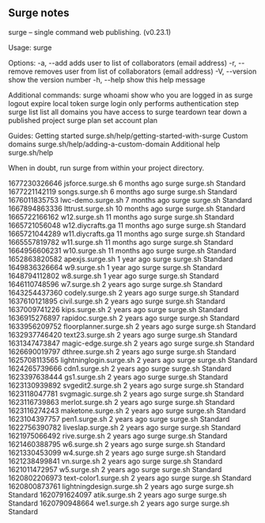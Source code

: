   ## Surge notes
  surge – single command web publishing. (v0.23.1)

  Usage:
    surge <project> <domain>

  Options:
    -a, --add           adds user to list of collaborators (email address)
    -r, --remove        removes user from list of collaborators (email address)
    -V, --version       show the version number
    -h, --help          show this help message

  Additional commands:
    surge whoami        show who you are logged in as
    surge logout        expire local token
    surge login         only performs authentication step
    surge list          list all domains you have access to
    surge teardown      tear down a published project
    surge plan          set account plan

  Guides:
    Getting started     surge.sh/help/getting-started-with-surge
    Custom domains      surge.sh/help/adding-a-custom-domain
    Additional help     surge.sh/help

  When in doubt, run surge from within your project directory.


   1677230326646 jsforce.surge.sh           6 months ago    surge   surge.sh   Standard 
   1677221142119 songs.surge.sh             6 months ago    surge   surge.sh   Standard 
   1676011835753 lwc-demo.surge.sh          7 months ago    surge   surge.sh   Standard 
   1667894863336 lttrust.surge.sh           10 months ago   surge   surge.sh   Standard 
   1665722166162 w12.surge.sh               11 months ago   surge   surge.sh   Standard 
   1665721056048 w12.diycrafts.ga           11 months ago   surge   surge.sh   Standard 
   1665721044289 w11.diycrafts.ga           11 months ago   surge   surge.sh   Standard 
   1665557819782 w11.surge.sh               11 months ago   surge   surge.sh   Standard 
   1664956606231 w10.surge.sh               11 months ago   surge   surge.sh   Standard 
   1652863820582 apexjs.surge.sh            1 year ago      surge   surge.sh   Standard 
   1649836326664 w9.surge.sh                1 year ago      surge   surge.sh   Standard 
   1648794112802 w8.surge.sh                1 year ago      surge   surge.sh   Standard 
   1646110748596 w7.surge.sh                2 years ago     surge   surge.sh   Standard 
   1643254437360 codely.surge.sh            2 years ago     surge   surge.sh   Standard 
   1637610121895 civil.surge.sh             2 years ago     surge   surge.sh   Standard 
   1637009741226 kips.surge.sh              2 years ago     surge   surge.sh   Standard 
   1636915276897 rapidoc.surge.sh           2 years ago     surge   surge.sh   Standard 
   1633956209752 floorplanner.surge.sh      2 years ago     surge   surge.sh   Standard 
   1632937746420 text23.surge.sh            2 years ago     surge   surge.sh   Standard 
   1631347473847 magic-edge.surge.sh        2 years ago     surge   surge.sh   Standard 
   1626690019797 dthree.surge.sh            2 years ago     surge   surge.sh   Standard 
   1625708113565 lightninglogin.surge.sh    2 years ago     surge   surge.sh   Standard 
   1624265739666 cdn1.surge.sh              2 years ago     surge   surge.sh   Standard 
   1623397638444 gs1.surge.sh               2 years ago     surge   surge.sh   Standard 
   1623130939892 svgedit2.surge.sh          2 years ago     surge   surge.sh   Standard 
   1623118047781 svgmagic.surge.sh          2 years ago     surge   surge.sh   Standard 
   1623116739863 merlot.surge.sh            2 years ago     surge   surge.sh   Standard 
   1623116274243 maketone.surge.sh          2 years ago     surge   surge.sh   Standard 
   1623104397757 pen1.surge.sh              2 years ago     surge   surge.sh   Standard 
   1622756390782 liveslap.surge.sh          2 years ago     surge   surge.sh   Standard 
   1621975066492 rive.surge.sh              2 years ago     surge   surge.sh   Standard 
   1621460388795 w6.surge.sh                2 years ago     surge   surge.sh   Standard 
   1621330453099 w4.surge.sh                2 years ago     surge   surge.sh   Standard 
   1621238499841 vn.surge.sh                2 years ago     surge   surge.sh   Standard 
   1621011472957 w5.surge.sh                2 years ago     surge   surge.sh   Standard 
   1620802206973 text-color1.surge.sh       2 years ago     surge   surge.sh   Standard 
   1620800873761 lightningdesign.surge.sh   2 years ago     surge   surge.sh   Standard 
   1620791624097 atik.surge.sh              2 years ago     surge   surge.sh   Standard 
   1620790948664 we1.surge.sh               2 years ago     surge   surge.sh   Standard 